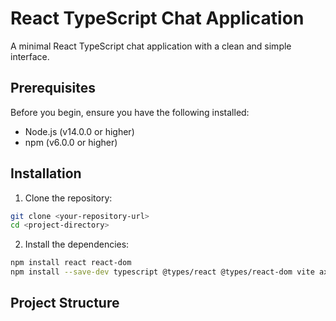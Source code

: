# React TypeScript Chat Application

A minimal React TypeScript chat application with a clean and simple interface.

## Prerequisites

Before you begin, ensure you have the following installed:

-   Node.js (v14.0.0 or higher)
-   npm (v6.0.0 or higher)

## Installation

1. Clone the repository:

```bash
git clone <your-repository-url>
cd <project-directory>
```

2. Install the dependencies:

```bash
npm install react react-dom
npm install --save-dev typescript @types/react @types/react-dom vite axios
```

## Project Structure
